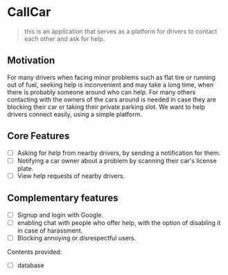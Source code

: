 # CallCar

> this is an application that serves as a platform for drivers to contact each other and ask for help. 

## Motivation
 For many drivers when facing minor problems such as flat tire or running out of fuel, seeking help is inconvenient and may take a long time, when there is probably someone around who can help. For many others contacting with the owners of the cars around is needed in case they are blocking their car or taking their private parking slot. We want to help drivers connect easily, using a simple platform.

## Core Features

* [ ] Asking for help from nearby drivers, by sending a notification for them.
* [ ] Notifying a car owner about a problem by scanning their car's license plate.
* [ ] View help requests of nearby  drivers.

## Complementary features

* [ ] Signup and login with Google.
* [ ] enabling chat with people who offer help, with the option of disabling it in case of harassment.
* [ ] Blocking annoying or disrespectful users.

Contents provided:
* [ ] database
